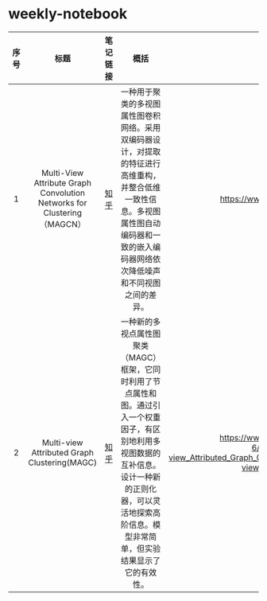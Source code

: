 # weekly-notebook
| 序号 | 标题          |   笔记链接   |           概括|                 论文链接                             | 代码链接 |
| :--: | :-------------------------:  | :----: | :-----------------------------------: | :-------: |:-------: |
|1|Multi-View Attribute Graph Convolution Networks for Clustering（MAGCN）| [知乎](https://zhuanlan.zhihu.com/p/3208561168) |一种用于聚类的多视图属性图卷积网络。采用双编码器设计，对提取的特征进行高维重构，并整合低维一致性信息。多视图属性图自动编码器和一致的嵌入编码器网络依次降低噪声和不同视图之间的差异。|https://www.ijcai.org/proceedings/2020/0411.pdf |[代码链接](https://github.com/IMKBLE/MAGCN)|
|2|Multi-view Attributed Graph Clustering(MAGC)| [知乎](https://zhuanlan.zhihu.com/p/3281679053) |一种新的多视点属性图聚类（MAGC）框架，它同时利用了节点属性和图。通过引入一个权重因子，有区别地利用多视图数据的互补信息。设计一种新的正则化器，可以灵活地探索高阶信息。模型非常简单，但实验结果显示了它的有效性。| https://www.researchgate.net/profile/Zhao-Kang-6/publication/353747180_Multi-view_Attributed_Graph_Clustering/links/612059cd0c2bfa282a5cd55e/Multi-view-Attributed-Graph-Clustering.pdf|[代码链接](https://github.com/sckangz/MAGC)|
